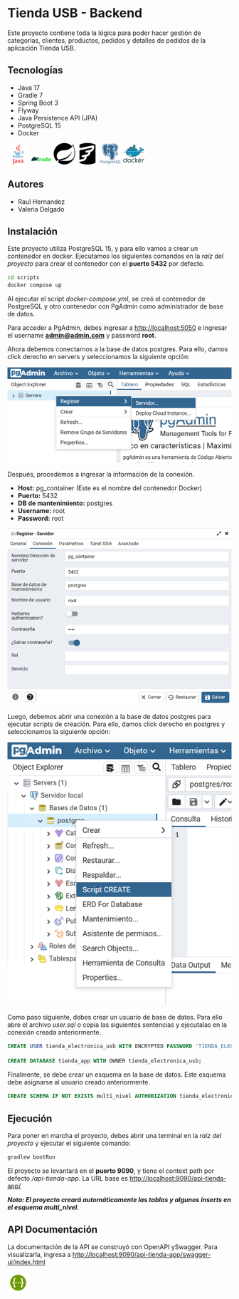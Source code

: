 
# Tienda USB - Backend

Este proyecto contiene toda la lógica para poder hacer gestión de categorías, clientes, productos, pedidos y detalles de pedidos de la aplicación Tienda USB.

## Tecnologías

- Java 17
- Gradle 7
- Spring Boot 3
- Flyway
- Java Persistence API (JPA)
- PostgreSQL 15
- Docker

![icono java](/icons/java_original_wordmark_logo_icon_146459.png)
![icono gradle](/icons/gradle_logo_icon_171050.png)
![icono spring boot](/icons/spring_logo_icon_144856.png)
![icono flyway](/icons/flyway_logo_icon_248526.png)
![icono postgres](/icons/postgresql_plain_wordmark_logo_icon_146390.png)
![icono docker](/icons/docker_original_wordmark_logo_icon_146557.png)

## Autores

- Raul Hernandez
- Valeria Delgado

## Instalación

Este proyecto utiliza PostgreSQL 15, y para ello vamos a crear un contenedor en docker. Ejecutamos los siguientes comandos en la _raíz del proyecto_ para crear el contenedor con el **puerto 5432** por defecto.

```bash
cd scripts
docker compose up
```
Al ejecutar el script _docker-compose.yml_, se creó el contenedor de PostgreSQL y otro contenedor con PgAdmin como administrador de base de datos.

Para acceder a PgAdmin, debes ingresar a <http://localhost:5050> e ingresar el username **admin@admin.com** y password **root**.

Ahora debemos conectarnos a la base de datos postgres. Para ello, damos click derecho en servers y seleccionamos la siguiente opción:

![imagen opcion conexion](/icons/opcion_conexion.png)

Después, procedemos a ingresar la información de la conexión.
- __Host:__ pg_container (Este es el nombre del contenedor Docker)
- __Puerto:__ 5432
- __DB de mantenimiento:__ postgres
- __Username:__ root
- __Password:__ root

![imagen opcion conexion](/icons/crear_conexion.png)

Luego, debemos abrir una conexión a la base de datos postgres para ejecutar scripts de creación. Para ello, damos click derecho en postgres y seleccionamos la siguiente opción:

![imagen opcion conexion](/icons/conexion.png)

Como paso siguiente, debes crear un usuario de base de datos. Para ello abre el archivo _user.sql_ o copia las siguientes sentencias y ejecutalas en la conexión creada anteriormente.

```sql
CREATE USER tienda_electronica_usb WITH ENCRYPTED PASSWORD 'TIENDA_ELECTRONICA_USB';

CREATE DATABASE tienda_app WITH OWNER tienda_electronica_usb;
```

Finalmente, se debe crear un esquema en la base de datos. Este esquema debe asignarse al usuario creado anteriormente. 
```sql
CREATE SCHEMA IF NOT EXISTS multi_nivel AUTHORIZATION tienda_electronica_usb;
```

## Ejecución

Para poner en marcha el proyecto, debes abrir una terminal en la _raíz del proyecto_ y ejecutar el siguiente comando:

```bash
gradlew bootRun
```

El proyecto se levantará en el **puerto 9090**, y tiene el context path por defecto _/api-tienda-app_. La URL base es <http://localhost:9090/api-tienda-app/>

***Nota: El proyecto creará automáticamente las tablas y algunos inserts en el esquema multi_nivel***.

## API Documentación

La documentación de la API se construyó con OpenAPI ySwagger. Para visualizarla, ingresa a <http://localhost:9090/api-tienda-app/swagger-ui/index.html>

![icono swagger](/icons/file_type_swagger_icon_130134.png)
